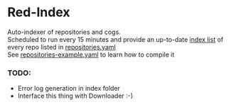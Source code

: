 # Red-Index
Auto-indexer of repositories and cogs.  
Scheduled to run every 15 minutes and provide an up-to-date [index list](https://github.com/Cog-Creators/Red-Index/tree/master/index) of every repo listed in [repositories.yaml](repositories.yaml)  
See [repositories-example.yaml](repositories-example.yaml) to learn how to compile it

### TODO:
- Error log generation in index folder
- Interface this thing with Downloader :-)
